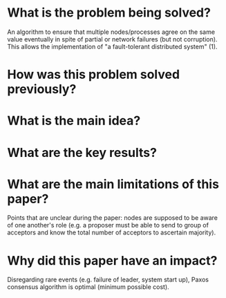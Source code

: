 # What is the problem being solved?

An algorithm to ensure that multiple nodes/processes agree on the same value eventually in spite of partial or network failures (but not corruption). This allows the implementation of "a fault-tolerant distributed system" (1).

# How was this problem solved previously?



# What is the main idea?



# What are the key results?


# What are the main limitations of this paper?

Points that are unclear during the paper: nodes are supposed to be aware of one another's role (e.g. a proposer must be able to send to group of acceptors and know the total number of acceptors to ascertain majority). 

# Why did this paper have an impact?

Disregarding rare events (e.g. failure of leader, system start up), Paxos consensus algorithm is optimal (minimum possible cost).
